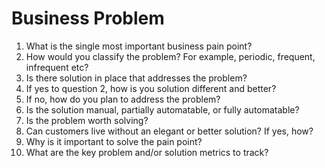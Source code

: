 # Business Problem

1. What is the single most important business pain point?
2. How would you classify the problem? For example, periodic, frequent, infrequent etc?
3. Is there solution in place that addresses the problem?
4. If yes to question 2, how is you solution different and better?
5. If no, how do you plan to address the problem?
6. Is the solution manual, partially automatable, or fully automatable?
7. Is the problem worth solving? 
8. Can customers live without an elegant  or better solution? If yes, how?
9. Why is it important to solve the pain point?
10. What are the key problem and/or solution metrics to track?


